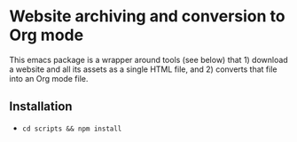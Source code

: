 # Website archiving and conversion to Org mode
This emacs package is a wrapper around tools (see below) that 1) download a website and all its assets as a single HTML file, and 2) converts that file into an Org mode file.

## Installation

- `cd scripts && npm install`
